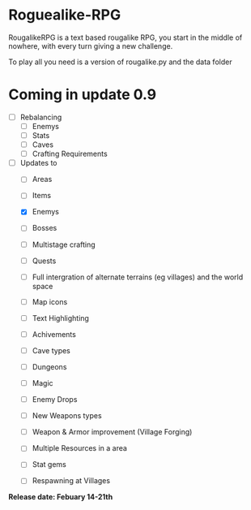 # Roguealike-RPG
RougalikeRPG is a text based rougalike RPG, you start in the middle of nowhere, with every turn giving a new challenge.

To play all you need is a version of rougalike.py and the data folder

# Coming in update 0.9
- [ ] Rebalancing
  - [ ] Enemys
  - [ ] Stats
  - [ ] Caves
  - [ ] Crafting Requirements

- [ ] Updates to
  - [ ] Areas
  - [ ] Items
  - [x] Enemys
  - [ ] Bosses

  - [ ] Multistage crafting
  - [ ] Quests
  - [ ] Full intergration of alternate terrains (eg villages) and the world space
  - [ ] Map icons
  - [ ] Text Highlighting
  - [ ] Achivements
  - [ ] Cave types
  - [ ] Dungeons
  - [ ] Magic
  - [ ] Enemy Drops
  - [ ] New Weapons types
  - [ ] Weapon &  Armor improvement (Village Forging)
  - [ ] Multiple Resources in a area
  - [ ] Stat gems
  - [ ] Respawning at Villages


__Release date:  Febuary 14-21th__
